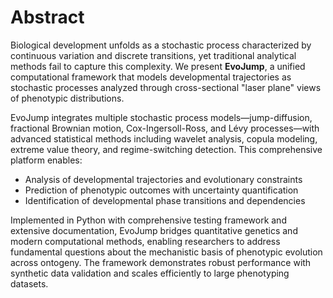 # Abstract

Biological development unfolds as a stochastic process characterized by continuous variation and discrete transitions, yet traditional analytical methods fail to capture this complexity. We present **EvoJump**, a unified computational framework that models developmental trajectories as stochastic processes analyzed through cross-sectional "laser plane" views of phenotypic distributions.

EvoJump integrates multiple stochastic process models—jump-diffusion, fractional Brownian motion, Cox-Ingersoll-Ross, and Lévy processes—with advanced statistical methods including wavelet analysis, copula modeling, extreme value theory, and regime-switching detection. This comprehensive platform enables:

- Analysis of developmental trajectories and evolutionary constraints
- Prediction of phenotypic outcomes with uncertainty quantification
- Identification of developmental phase transitions and dependencies

Implemented in Python with comprehensive testing framework and extensive documentation, EvoJump bridges quantitative genetics and modern computational methods, enabling researchers to address fundamental questions about the mechanistic basis of phenotypic evolution across ontogeny. The framework demonstrates robust performance with synthetic data validation and scales efficiently to large phenotyping datasets.

